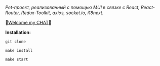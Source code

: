 _Pet-проект, реализованный с помощью MUI в связке с React, React-Router, Redux-Toolkit, axios, socket.io, i18next._

🚀[Welcome my CHAT](https://chat-ts.onrender.com)🚀

**Installation:**

```
git clone
```

```
make install
```

```
make start
```
